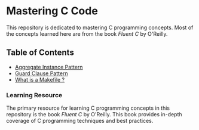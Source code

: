 # Mastering C Code

This repository is dedicated to mastering C programming concepts. Most of the concepts learned here are from the book _Fluent C_ by O'Reilly.

## Table of Contents

-   [Aggregate Instance Pattern](doc/aggregate_instance.md)
-   [Guard Clause Pattern](doc/guard_clause_pattern.md)
-   [What is a Makefile ?](doc/makefile.md)

### Learning Resource

The primary resource for learning C programming concepts in this repository is the book _Fluent C_ by O'Reilly. This book provides in-depth coverage of C programming techniques and best practices.
